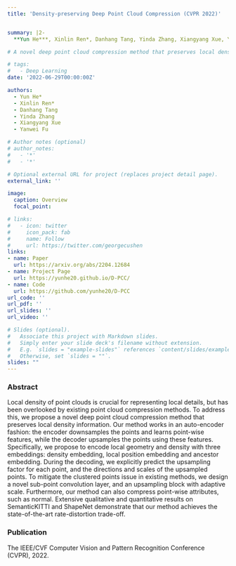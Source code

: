 ```yaml
---
title: 'Density-preserving Deep Point Cloud Compression (CVPR 2022)'


summary: |2-
  **Yun He***, Xinlin Ren*, Danhang Tang, Yinda Zhang, Xiangyang Xue, Yanwei Fu

# A novel deep point cloud compression method that preserves local density information. **Accepted by CVPR 2022.**

# tags:
#   - Deep Learning
date: '2022-06-29T00:00:00Z'

authors:
  - Yun He*
  - Xinlin Ren*
  - Danhang Tang
  - Yinda Zhang
  - Xiangyang Xue
  - Yanwei Fu

# Author notes (optional)
# author_notes:
#   - '*'
#   - '*'

# Optional external URL for project (replaces project detail page).
external_link: ''

image:
  caption: Overview
  focal_point: 

# links:
#   - icon: twitter
#     icon_pack: fab
#     name: Follow
#     url: https://twitter.com/georgecushen
links:
- name: Paper
  url: https://arxiv.org/abs/2204.12684
- name: Project Page
  url: https://yunhe20.github.io/D-PCC/
- name: Code
  url: https://github.com/yunhe20/D-PCC
url_code: ''
url_pdf: ''
url_slides: ''
url_video: ''

# Slides (optional).
#   Associate this project with Markdown slides.
#   Simply enter your slide deck's filename without extension.
#   E.g. `slides = "example-slides"` references `content/slides/example-slides.md`.
#   Otherwise, set `slides = ""`.
slides: ""
---
```


### **Abstract**
Local density of point clouds is crucial for representing local details, but has been overlooked by existing point cloud compression methods. To address this, we propose a novel deep point cloud compression method that preserves local density information. Our method works in an auto-encoder fashion: the encoder downsamples the points and learns point-wise features, while the decoder upsamples the points using these features. Specifically, we propose to encode local geometry and density with three embeddings: density embedding, local position embedding and ancestor embedding. During the decoding, we explicitly predict the upsampling factor for each point, and the directions and scales of the upsampled points. To mitigate the clustered points issue in existing methods, we design a novel sub-point convolution layer, and an upsampling block with adaptive scale. Furthermore, our method can also compress point-wise attributes, such as normal. Extensive qualitative and quantitative results on SemanticKITTI and ShapeNet demonstrate that our method achieves the state-of-the-art rate-distortion trade-off.

### **Publication** 
The IEEE/CVF Computer Vision and Pattern Recognition Conference (CVPR), 2022.
